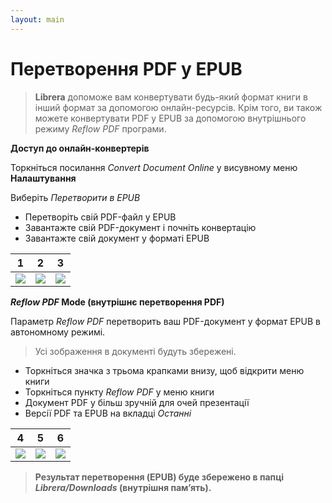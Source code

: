 ```yaml
---
layout: main
---
```


# Перетворення PDF у EPUB

> **Librera** допоможе вам конвертувати будь-який формат книги в інший формат за допомогою онлайн-ресурсів. Крім того, ви також можете конвертувати PDF у EPUB за допомогою внутрішнього режиму _Reflow PDF_ програми.

**Доступ до онлайн-конвертерів**

Торкніться посилання _Convert Document Online_ у висувному меню **Налаштування**

Виберіть _Перетворити в EPUB_

* Перетворіть свій PDF-файл у EPUB
* Завантажте свій PDF-документ і почніть конвертацію
* Завантажте свій документ у форматі EPUB

|1|2|3|
|-|-|-|
|![](1.png)|![](2.png)|![](3.png)|

**_Reflow PDF_ Mode (внутрішнє перетворення PDF)**

Параметр _Reflow PDF_ перетворить ваш PDF-документ у формат EPUB в автономному режимі.
> Усі зображення в документі будуть збережені.

* Торкніться значка з трьома крапками внизу, щоб відкрити меню книги
* Торкніться пункту _Reflow PDF_ у меню книги
* Документ PDF у більш зручній для очей презентації
* Версії PDF та EPUB на вкладці _Останні_

|4|5|6|
|-|-|-|
|![](4.png)|![](5.png)|![](6.png)|
> **Результат перетворення (EPUB) буде збережено в папці _Librera/Downloads_ (внутрішня пам’ять).**
